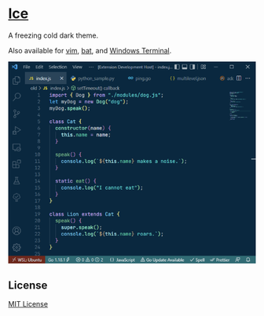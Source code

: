 # [Ice](https://marketplace.visualstudio.com/items?itemName=a5hk.ice)

A freezing cold dark theme.

Also available for [vim](/vim/colors/), [bat](/bat/), and [Windows Terminal](/windows-terminal/).

![javascript](/screenshot/javascript.png)

## License

[MIT License](LICENSE)
